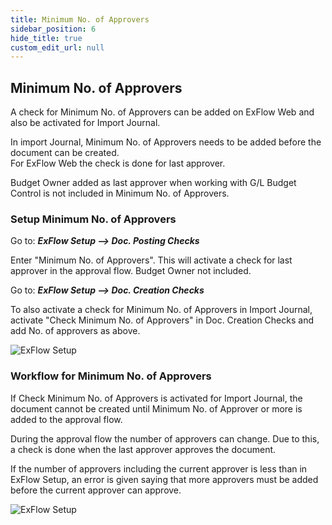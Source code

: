 ```yaml
---
title: Minimum No. of Approvers
sidebar_position: 6
hide_title: true
custom_edit_url: null
---
```

## Minimum No. of Approvers
A check for Minimum No. of Approvers can be added on ExFlow Web and also be activated for Import Journal. 

In import Journal, Minimum No. of Approvers needs to be added before the document can be created.<br/>
For ExFlow Web the check is done for last approver.

Budget Owner added as last approver when working with G/L Budget Control is not included in Minimum No. of Approvers.


### Setup Minimum No. of Approvers
Go to: ***ExFlow Setup --> Doc. Posting Checks***

Enter "Minimum No. of Approvers". This will activate a check for last approver in the approval flow. Budget Owner not included.

Go to: ***ExFlow Setup --> Doc. Creation Checks***

To also activate a check for Minimum No. of Approvers in Import Journal, activate "Check Minimum No. of Approvers" in Doc. Creation Checks and add No. of approvers as above.


![ExFlow Setup](@site/static/img/media/exflow-setup-doc-creation-doc-posting-checks-001.png)


### Workflow for Minimum No. of Approvers
If Check Minimum No. of Approvers is activated for Import Journal, the document cannot be created until Minimum No. of Approver or more is added to the approval flow.

During the approval flow the number of approvers can change. Due to this, a check is done when the last approver approves the document. 

If the number of approvers including the current approver is less than in ExFlow Setup, an error is given saying that more approvers must be added before the current approver can approve.


![ExFlow Setup](@site/static/img/media/dynamic-error-web-001.png)


